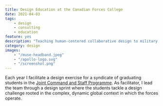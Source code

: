 ```yaml
---
title: Design Education at the Canadian Forces College 
date: 2021-04-03 
tags:
    - design
    - consulting
    - education
feature: yes 
description: "Teaching human-centered collaborative design to military leaders."
category: design
images: 
    - "/muse-headband.jpeg"
    - "/apollo-logo.svg"
    - "/screenshot.png"
---
```


Each year I facilitate a design exercise for a syndicate of  graduating students
in the [Joint Command and Staff Programme](https://www.cfc.forces.gc.ca/226-eng.html). As facilitator, I lead the team through
a design sprint where the students tackle a design challenge rooted in the 
complex, dynamic global context in which the forces operate. 



